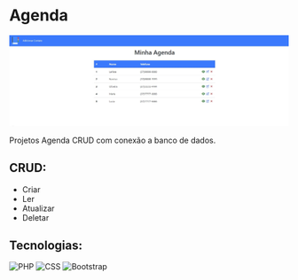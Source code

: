 # Agenda

![Agenda](agenda.jpg)

Projetos Agenda CRUD com conexão a banco de dados.

## CRUD:

- Criar
- Ler
- Atualizar
- Deletar

## Tecnologias:

![PHP](https://img.shields.io/badge/php-%2320232a.svg?style=for-the-badge&logo=php&logoColor=%)
![CSS](https://img.shields.io/badge/css-%2320232a.svg?style=for-the-badge&logo=css3&logoColor=%2361dafb)
![Bootstrap](https://img.shields.io/badge/Bootstrap-%2320232a.svg?style=for-the-badge&logo=Bootstrap&logoColor=%)
